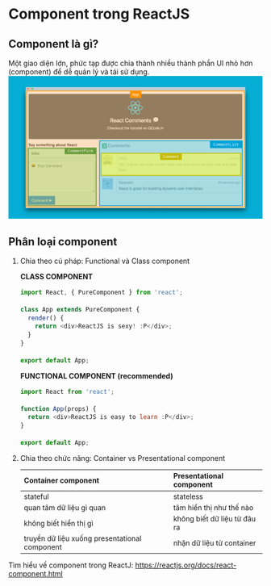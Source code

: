 # Component trong ReactJS

## Component là gì?
Một giao diện lớn, phức tạp được chia thành nhiều thành phần UI nhỏ hơn (component) để dễ quản lý và tái sử dụng.
![](./images/../../images/reactjs-component.png)

## Phân loại component
1. Chia theo cú pháp: Functional và Class component

    **CLASS COMPONENT**

    ```javaScript
    import React, { PureComponent } from 'react';

    class App extends PureComponent {
      render() {
        return <div>ReactJS is sexy! :P</div>;
      }
    }

    export default App;
    ```

    **FUNCTIONAL COMPONENT (recommended)**
    ```javaScript
    import React from 'react';

    function App(props) {
      return <div>ReactJS is easy to learn :P</div>;
    }

    export default App;
    ```

2. Chia theo chức năng: Container vs Presentational component

    |Container component|Presentational component|
    |---|---|
    |stateful|stateless|
    |quan tâm dữ liệu gì quan|tâm hiển thị như thế nào|
    |không biết hiển thị gì|không biết dữ liệu từ đâu ra|
    |truyền dữ liệu xuống presentational component|nhận dữ liệu từ container|

Tìm hiểu về component trong ReactJ: https://reactjs.org/docs/react-component.html
